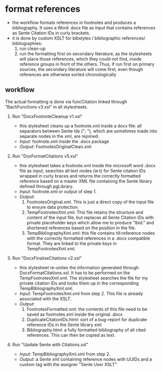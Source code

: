 # format references

- the workflow formats references in footnotes and produces a bibliography. It uses a Word .docx file as input that contains references as Sente Citation IDs in curly brackets.
- it is done by custom XSLT for bibstyles / bibliographic references/ bibliographies:
    1. run clean-up
    2. run the formatting first on secondary literature, as the stylesheets will place those references, which they could not find, inside reference groups in front of the others. Thus, if run first on primary sources, the secondary literature will come first, even though references are otherwise sorted chronologically

## workflow

The actual formatting is done via funcCitation linked through "BachFunctions v3.xsl" in all stylesheets.

1. Run "DocxFootnoteCleanup v1.xsl"
    - this stylesheet cleans up a footnote.xml inside a docx file: all separators between Sente Ids ("; "), which are sometimes made into separate nodes in the xml, are rejoined.
    - *Input*: footnote.xml inside the .docx package
    - *Output*: FootnotesOriginalClean.xml  

2. Run "DoxFormatCitations v5.xsl"
    - this stylesheet takes a footnote.xml inside the microsoft word .docx file as input, searches all text nodes (w:t) for Sente citation IDs wrapped in curly braces and returns the correctly formatted reference based on a master XML file containing the Sente library defined through pgLibrary.
    - *Input*: footnote.xml or output of step 1.
    - *Output*:
        1. FootnotesOriginal.xml. This is just a direct copy of the input file to ensure data protection. 
        2. TempFootnotesXml.xml: This file retains the structure and content of the input file, but replaces all Sente Citation IDs with private placeholder keys which allow me to produce "Ibid." and shortened references based on the position in the file.
        3. TempBibliographyXml.xml: this file contains till:reference nodes with the correctly formatted references in a .docx compatible format. They are linked to the private keys in TempFootnotesXml.xml. 
            
3. Run "DocxFinaliseCitations v2.xsl"
    - this stylesheet re-unites the information generated through DocxFormatCitations.xsl. It has to be performed on the TempFootnotesXml.xml. The stylesheet searches the file for my private citation IDs and looks them up in the corresponding TempBibliographyXml.xml.
    - *Input*: TempFootnotesXml.xml from step 2. This file is already associated with the XSLT.
    - *Output*:
        1. FootnotesFormatted.xml: the contents of this file need to be saved as footnotes.xml inside the original .docx
        2. DuplicateCitationIDs.html: sort of a bug-report for duplicate reference IDs in the Sente library xml
        3. Bibliography.html: a fully formatted bibliography of all cited references. This can then be copied as text. 

4. Run "Update Sente with Citations.xsl"
    - *Input*: TempBibliographyXml.xml from step 2.
    - *Output*: a Sente xml containing reference nodes with UUIDs and a custom tag with the assigner "Sente User XSLT" 